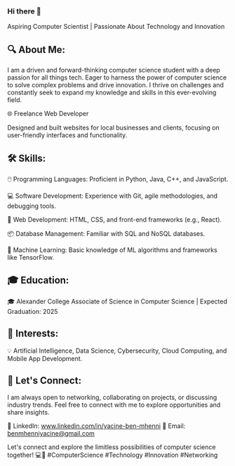 ### Hi there 👋
Aspiring Computer Scientist | Passionate About Technology and Innovation

🔍 About Me:
------------
I am a driven and forward-thinking computer science student with a deep passion for all things tech. Eager to harness the power of computer science to solve complex problems and drive innovation. I thrive on challenges and constantly seek to expand my knowledge and skills in this ever-evolving field.

🌐 Freelance Web Developer

Designed and built websites for local businesses and clients, focusing on user-friendly interfaces and functionality.

🛠️ Skills:
-----------
🖱️ Programming Languages: Proficient in Python, Java, C++, and JavaScript.

💻 Software Development: Experience with Git, agile methodologies, and debugging tools.

🔗 Web Development: HTML, CSS, and front-end frameworks (e.g., React).

📦 Database Management: Familiar with SQL and NoSQL databases.

🤖 Machine Learning: Basic knowledge of ML algorithms and frameworks like TensorFlow.

🎓 Education:
-------------
🎓 Alexander College
Associate of Science in Computer Science | Expected Graduation: 2025


📖 Interests:
-------------
💡 Artificial Intelligence, Data Science, Cybersecurity, Cloud Computing, and Mobile App Development.

📨 Let's Connect:
-----------------
I am always open to networking, collaborating on projects, or discussing industry trends. Feel free to connect with me to explore opportunities and share insights.

🔗 LinkedIn: www.linkedin.com/in/yacine-ben-mhenni
📧 Email: benmhenniyacine@gmail.com

Let's connect and explore the limitless possibilities of computer science together! 💻🚀 #ComputerScience #Technology #Innovation #Networking
<!--
**YacineBenMhenni/YacineBenMhenni** is a ✨ _special_ ✨ repository because its `README.md` (this file) appears on your GitHub profile.

Here are some ideas to get you started:

- 🔭 I’m currently working on ...
- 🌱 I’m currently learning ...
- 👯 I’m looking to collaborate on ...
- 🤔 I’m looking for help with ...
- 💬 Ask me about ...
- 📫 How to reach me: ...
- 😄 Pronouns: ...
- ⚡ Fun fact: ...
-->
